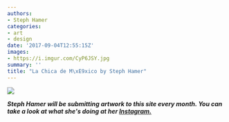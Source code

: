 ```yaml
---
authors:
- Steph Hamer
categories:
- art
- design
date: '2017-09-04T12:55:15Z'
images:
- https://i.imgur.com/CyP6JSY.jpg
summary: ''
title: "La Chica de M\xE9xico by Steph Hamer"
---
```

![](https://i.imgur.com/CyP6JSY.jpg "")

_**Steph Hamer will be submitting artwork to this site every month. You can take a look at what she's doing at her [Instagram.](https://www.instagram.com/steph_hamer/ "")**_